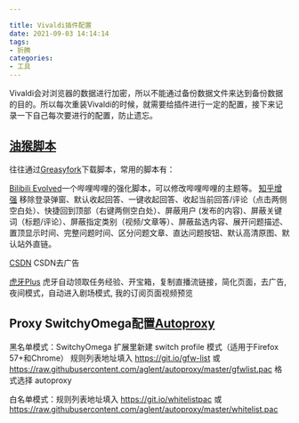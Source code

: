 ```yaml
---

title: Vivaldi插件配置
date: 2021-09-03 14:14:14
tags: 
- 折腾
categories: 
- 工具
---
```






Vivaldi会对浏览器的数据进行加密，所以不能通过备份数据文件来达到备份数据的目的。所以每次重装Vivaldi的时候，就需要给插件进行一定的配置，接下来记录一下自己每次要进行的配置，防止遗忘。

## [油猴脚本](http://www.tampermonkey.net/)

往往通过[Greasyfork](https://greasyfork.org/)下载脚本，常用的脚本有：

[Bilibili Evolved](https://cdn.jsdelivr.net/gh/the1812/Bilibili-Evolved@master/bilibili-evolved.user.js)一个哔哩哔哩的强化脚本，可以修改哔哩哔哩的主题等。
[知乎增强](https://greasyfork.org/zh-CN/scripts/419081-%E7%9F%A5%E4%B9%8E%E5%A2%9E%E5%BC%BA) 移除登录弹窗、默认收起回答、一键收起回答、收起当前回答/评论（点击两侧空白处）、快捷回到顶部（右键两侧空白处）、屏蔽用户 (发布的内容)、屏蔽关键词（标题/评论）、屏蔽指定类别（视频/文章等）、屏蔽盐选内容、展开问题描述、置顶显示时间、完整问题时间、区分问题文章、直达问题按钮、默认高清原图、默认站外直链。

[CSDN](https://greasyfork.org/zh-CN/scripts/378351-%E6%8C%81%E7%BB%AD%E6%9B%B4%E6%96%B0-csdn%E5%B9%BF%E5%91%8A%E5%AE%8C%E5%85%A8%E8%BF%87%E6%BB%A4-%E4%BA%BA%E6%80%A7%E5%8C%96%E8%84%9A%E6%9C%AC%E4%BC%98%E5%8C%96-%E4%B8%8D%E7%94%A8%E5%86%8D%E7%99%BB%E5%BD%95%E4%BA%86-%E8%AE%A9%E4%BD%A0%E4%BD%93%E9%AA%8C%E4%BB%A4%E4%BA%BA%E6%83%8A%E5%96%9C%E7%9A%84%E5%B4%AD%E6%96%B0csdn) CSDN去广告

[虎牙Plus](https://greasyfork.org/zh-CN/scripts/402279-%E8%99%8E%E7%89%99plus) 虎牙自动领取任务经验、开宝箱，复制直播流链接，简化页面，去广告, 夜间模式，自动进入剧场模式, 我的订阅页面视频预览



## Proxy SwitchyOmega配置[Autoproxy](https://github.com/aglent/autoproxy)

黑名单模式：SwitchyOmega 扩展里新建 switch profile 模式（适用于Firefox 57+和Chrome）
规则列表地址填入 https://git.io/gfw-list 或 https://raw.githubusercontent.com/aglent/autoproxy/master/gfwlist.pac
格式选择 autoproxy

白名单模式：规则列表地址填入 https://git.io/whitelistpac 或 https://raw.githubusercontent.com/aglent/autoproxy/master/whitelist.pac





